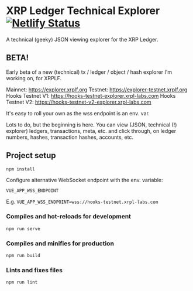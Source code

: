 # XRP Ledger Technical Explorer [![Netlify Status](https://api.netlify.com/api/v1/badges/c16a50c4-d71f-4c20-be25-93f993497873/deploy-status)](https://app.netlify.com/sites/xrpl-technical-explorer/deploys)

A technical (geeky) JSON viewing explorer for the XRP Ledger.

## BETA!
Early beta of a new (technical) tx / ledger / object / hash explorer I'm working on, for XRPLF.

Mainnet: https://explorer.xrplf.org
Testnet: https://explorer-testnet.xrplf.org
Hooks Testnet V1: https://hooks-testnet-explorer.xrpl-labs.com
Hooks Testnet V2: https://hooks-testnet-v2-explorer.xrpl-labs.com

It's easy to roll your own as the wss endpoint is an env. var.

Lots to do, but the beginning is here. You can view (JSON, technical (!) explorer) ledgers, transactions, meta, etc. and click through, on ledger numbers, hashes, transaction hashes, accounts, etc.

## Project setup
```
npm install
```

Configure alternative WebSocket endpoint with the env. variable:
```
VUE_APP_WSS_ENDPOINT
```

E.g. `VUE_APP_WSS_ENDPOINT=wss://hooks-testnet.xrpl-labs.com`

### Compiles and hot-reloads for development
```
npm run serve
```

### Compiles and minifies for production
```
npm run build
```

### Lints and fixes files
```
npm run lint
```
